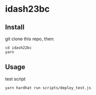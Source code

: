 # idash23bc

## Install
git clone this repo, then:

```
cd idash22bc
yarn
```

## Usage

test script
```
yarn hardhat run scripts/deploy_test.js
```

